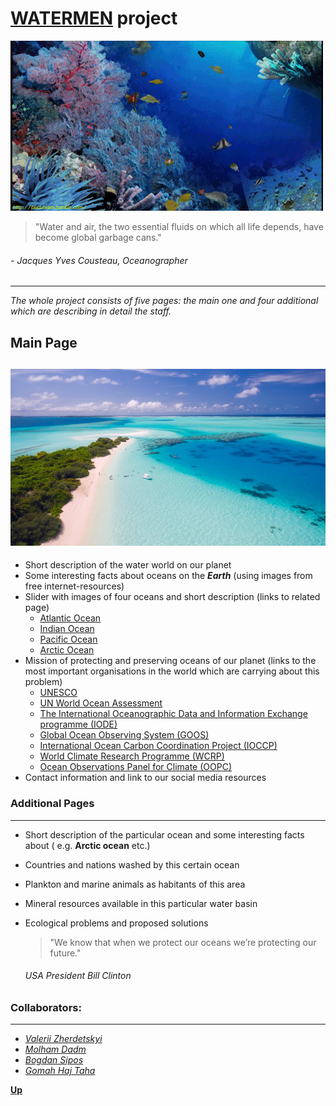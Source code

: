 

# [WATERMEN]() project

![GIF](/src/images/Fq.gif)

>"Water and air, the two essential fluids on which  all life depends, have become global garbage cans."

###### - Jacques Yves Cousteau, Oceanographer
---
_The whole project consists of five pages: the main one and four additional which are describing in detail the staff._
## Main Page

![image](/src/images/maldives.jpg)
---
- Short description of the water world on our planet
- Some interesting facts about oceans on the ___Earth___ (using images from free internet-resources)
- Slider with images of four oceans and short description (links to related page)
    - [Atlantic Ocean]()
    - [Indian Ocean]()
    - [Pacific Ocean]()
    - [Arctic Ocean]()
- Mission of protecting and preserving oceans of our planet (links to the most important organisations in the world which are carrying about this problem)
    - [UNESCO](https://www.unesco.org/en)
    - [UN World Ocean Assessment](https://www.un.org/regularprocess/woa2launch)
    - [The International Oceanographic Data and Information Exchange programme (IODE)](https://uk-ioc.org/IODE)
    - [Global Ocean Observing System (GOOS)](https://www.goosocean.org/)
    - [International Ocean Carbon Coordination Project (IOCCP)](https://www.ioccp.org/)
    - [ World Climate Research Programme (WCRP)](https://www.wcrp-climate.org/)
    - [ Ocean Observations Panel for Climate (OOPC)](https://gcos.wmo.int/en/ocean-observations-physics-and-climate-panel)
- Contact information and link to our social media resources


  
### Additional Pages
---
- Short description of the particular ocean and some interesting facts about ( e.g. __Arctic ocean__ etc.)
- Countries and nations washed by this certain ocean
- Plankton and marine animals as habitants of this area
- Mineral resources available in this particular water basin
- Ecological problems and proposed solutions
  
  >"We know that when we protect our oceans we’re protecting our future."
  ###### _USA President Bill Clinton_

### Collaborators:
---
- [_Valerii Zherdetskyi_](https://github.com/zherdvaleriy)
- [_Molham Dadm_](https://github.com/Molham-Dadm)
- [_Bogdan Sipos_](https://github.com/BogdanSipos)
- [_Gomah Haj Taha_](https://github.com/Gomahhajtaha)

__[Up](#)__




